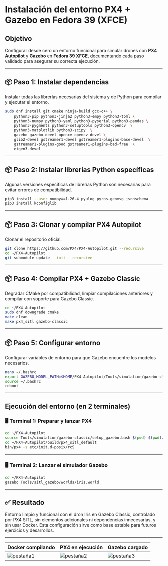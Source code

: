 # Instalación del entorno PX4 + Gazebo en Fedora 39 (XFCE)

## Objetivo

Configurar desde cero un entorno funcional para simular drones con **PX4 Autopilot** y
 **Gazebo** en **Fedora 39 XFCE**, documentando cada paso validado para asegurar su correcta ejecución.

---

## 📦 Paso 1: Instalar dependencias

Instalar todas las librerías necesarias del sistema y de Python para compilar y ejecutar el entorno.

```bash
sudo dnf install git cmake ninja-build gcc-c++ \
	python3-pip python3-jinja2 python3-empy python3-toml \
	python3-numpy python3-yaml python3-pyserial python3-pandas \
	python3-pygments python3-setuptools python3-opencv  \
	python3-matplotlib python3-scipy  \
	gazebo gazebo-devel opencv opencv-devel \
	glib2-devel gstreamer1-devel gstreamer1-plugins-base-devel  \
	gstreamer1-plugins-good gstreamer1-plugins-bad-free  \
	eigen3-devel
```

---

## 📦 Paso 2: Instalar librerías Python específicas

Algunas versiones específicas de librerías Python son necesarias para evitar errores de compatibilidad.

```bash
pip3 install --user numpy==1.26.4 pyulog pyros-genmsg jsonschema
pip3 install kconfiglib
```

---

## 📦 Paso 3: Clonar y compilar PX4 Autopilot

Clonar el repositorio oficial.

```bash
git clone https://github.com/PX4/PX4-Autopilot.git --recursive
cd ~/PX4-Autopilot
git submodule update --init --recursive
```

---

## 📦 Paso 4: Compilar PX4 + Gazebo Classic

Degradar CMake por compatibilidad, limpiar compilaciones anteriores y 
compilar con soporte para Gazebo Classic.

```bash
cd ~/PX4-Autopilot
sudo dnf downgrade cmake
make clean
make px4_sitl gazebo-classic
```

---

## 📦 Paso 5: Configurar entorno

Configurar variables de entorno para que Gazebo encuentre los modelos necesarios.

```bash
nano ~/.bashrc
export GAZEBO_MODEL_PATH=$HOME/PX4-Autopilot/Tools/simulation/gazebo-classic/sitl_gazebo-classic/models
source ~/.bashrc
reboot
```

---


## Ejecución del entorno (en 2 terminales)


### 🖥 Terminal 1: Preparar y lanzar PX4

```bash
cd ~/PX4-Autopilot
source Tools/simulation/gazebo-classic/setup_gazebo.bash $(pwd) $(pwd)/build/px4_sitl_default
cd ~/PX4-Autopilot/build/px4_sitl_default
bin/px4 -s etc/init.d-posix/rcS
```

---

### 🖥 Terminal 2: Lanzar el simulador Gazebo

```bash
cd ~/PX4-Autopilot
gazebo Tools/sitl_gazebo/worlds/iris.world
```

---

## ✅ Resultado

Entorno limpio y funcional con el dron Iris en Gazebo Classic, controlado por PX4 SITL, 
sin elementos adicionales ni dependencias innecesarias, y sin usar Docker. 
Esta configuración sirve como base estable para futuros ejercicios y desarrollos.


---

|     Docker compilando      |     PX4 en ejecución      |      Gazebo cargado       |
|----------------------------|---------------------------|---------------------------|
| ![pestaña1](xpestaña1.png) | ![pestaña2](xpestaña2.png)| ![pestaña3](xpestaña3.png)|

